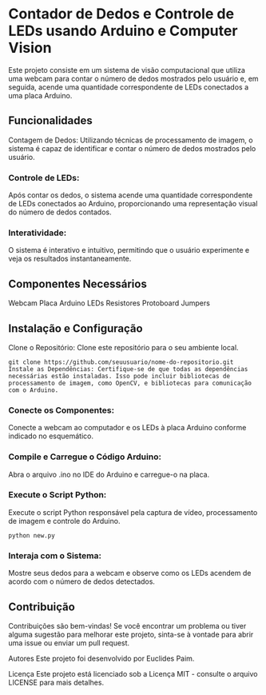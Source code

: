 # Contador de Dedos e Controle de LEDs usando Arduino e Computer Vision

Este projeto consiste em um sistema de visão computacional que utiliza uma webcam para contar o número de dedos mostrados pelo usuário e, em seguida, acende uma quantidade correspondente de LEDs conectados a uma placa Arduino.

## Funcionalidades

Contagem de Dedos: Utilizando técnicas de processamento de imagem, o sistema é capaz de identificar e contar o número de dedos mostrados pelo usuário.

### Controle de LEDs: 

Após contar os dedos, o sistema acende uma quantidade correspondente de LEDs conectados ao Arduino, proporcionando uma representação visual do número de dedos contados.

### Interatividade: 

O sistema é interativo e intuitivo, permitindo que o usuário experimente e veja os resultados instantaneamente.

## Componentes Necessários
Webcam
Placa Arduino
LEDs
Resistores
Protoboard
Jumpers

## Instalação e Configuração
Clone o Repositório: Clone este repositório para o seu ambiente local.

```
git clone https://github.com/seuusuario/nome-do-repositorio.git
Instale as Dependências: Certifique-se de que todas as dependências necessárias estão instaladas. Isso pode incluir bibliotecas de processamento de imagem, como OpenCV, e bibliotecas para comunicação com o Arduino.
```
### Conecte os Componentes: 

Conecte a webcam ao computador e os LEDs à placa Arduino conforme indicado no esquemático.

### Compile e Carregue o Código Arduino: 

Abra o arquivo .ino no IDE do Arduino e carregue-o na placa.

### Execute o Script Python: 

Execute o script Python responsável pela captura de vídeo, processamento de imagem e controle do Arduino.

```
python new.py
```

### Interaja com o Sistema: 

Mostre seus dedos para a webcam e observe como os LEDs acendem de acordo com o número de dedos detectados.

## Contribuição

Contribuições são bem-vindas! Se você encontrar um problema ou tiver alguma sugestão para melhorar este projeto, sinta-se à vontade para abrir uma issue ou enviar um pull request.

Autores
Este projeto foi desenvolvido por Euclides Paim.

Licença
Este projeto está licenciado sob a Licença MIT - consulte o arquivo LICENSE para mais detalhes.